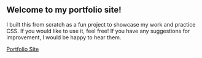 ## Welcome to my portfolio site!

I built this from scratch as a fun project to showcase my work and practice CSS. If you would like to use it, feel free! If you have any suggestions for improvement, I would be happy to hear them.

[Portfolio Site](https://cormacpujals.github.io/portfolio/)
